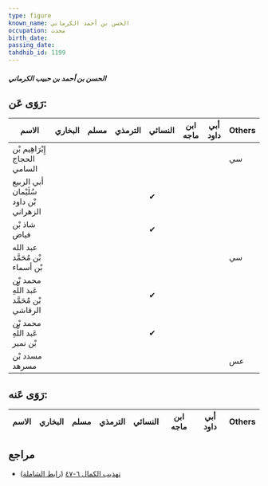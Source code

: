 ```yaml
---
type: figure
known_name: الحسن بن أحمد الكرماني
occupation: محدث
birth_date:
passing_date:
tahdhib_id: 1199
---
```

##### الحسن بن أحمد بن حبيب الكرماني

## رَوَى عَن:
| الاسم                                      | البخاري | مسلم | الترمذي | النسائي | ابن ماجه | أبي داود | Others |
| ------------------------------------------ | ------- | ---- | ------- | ------- | -------- | -------- | ------ |
| إِبْرَاهِيم بْن الحجاج السامي              |         |      |         |         |          |          | سي     |
| أبي الربيع سُلَيْمان بْن داود الزهراني     |         |      |         | ✔       |          |          |        |
| شاذ بْن فياض                               |         |      |         | ✔       |          |          |        |
| عبد الله بْن مُحَمَّد بْن أسماء            |         |      |         |         |          |          | سي     |
| محمد بْن عَبد اللَّهِ بْن مُحَمَّد الرقاشي |         |      |         | ✔       |          |          |        |
| محمد بْن عَبد اللَّهِ بْن نمير             |         |      |         | ✔       |          |          |        |
| مسدد بْن مسرهد                             |         |      |         |         |          |          | عس     |
## رَوَى عَنه:
| الاسم | البخاري | مسلم | الترمذي | النسائي | ابن ماجه | أبي داود | Others |
| ----- | ------- | ---- | ------- | ------- | -------- | -------- | ------ |
## مراجع
- [تهذيب الكمال ٦-٤٧](obsidian://open?vault=Tahdhib-al-Kamal&file=Figures/١١٩٩-الحسن%20بن%20أحمد%20بن%20حبيب%20الكرماني) ([رابط الشاملة](https://shamela.ws/book/3722/2711))